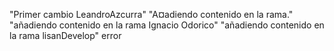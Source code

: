 "Primer cambio LeandroAzcurra" 
"A¤adiendo contenido en la rama." 
"añadiendo contenido en la rama Ignacio Odorico"
"añadiendo contenido en la rama lisanDevelop" error